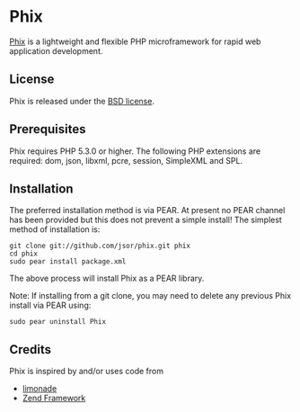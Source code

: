 Phix
====

[Phix](http://github.com/jsor/phix) is a lightweight and flexible PHP microframework for rapid web application development.

## License ##

Phix is released under the [BSD license](http://opensource.org/licenses/bsd-license.php).

## Prerequisites ##

Phix requires PHP 5.3.0 or higher. The following PHP extensions are required: dom, json, libxml, pcre, session, SimpleXML and SPL.

## Installation ##

The preferred installation method is via PEAR. At present no PEAR channel has been provided but this does not prevent a simple install! The simplest method of installation is:

    git clone git://github.com/jsor/phix.git phix
    cd phix
    sudo pear install package.xml

The above process will install Phix as a PEAR library.

Note: If installing from a git clone, you may need to delete any previous Phix install via PEAR using:

    sudo pear uninstall Phix

## Credits ##

Phix is inspired by and/or uses code from

* [limonade](http://github.com/sofadesign/limonade)
* [Zend Framework](http://github.com/zendframework/zf2)

